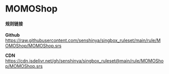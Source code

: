 # MOMOShop

#### 规则链接

**Github**
https://raw.githubusercontent.com/senshinya/singbox_ruleset/main/rule/MOMOShop/MOMOShop.srs

**CDN**
https://cdn.jsdelivr.net/gh/senshinya/singbox_ruleset@main/rule/MOMOShop/MOMOShop.srs